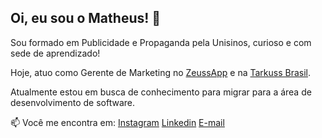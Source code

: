## Oi, eu sou o Matheus! 👋

Sou formado em Publicidade e Propaganda pela Unisinos, curioso e com sede de aprendizado!

Hoje, atuo como Gerente de Marketing no [ZeussApp](instagram.com/zeussapp) e na [Tarkuss Brasil](instagram.com/tarkussbrasil). 

Atualmente estou em busca de conhecimento para migrar para a área de desenvolvimento de software. 

📫 Você me encontra em:
[Instagram](instagram.com/matheusantns)
[Linkedin](https://www.linkedin.com/in/matheus-antunes-b42687129/)
[E-mail](mta.santos@gmail.com)
